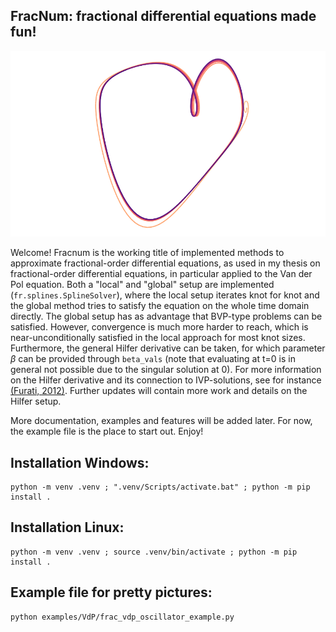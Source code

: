 ## FracNum: fractional differential equations made fun!

![A phase portrait heart<3](docs/pictures/stable_heart_empty.png)

Welcome! Fracnum is the working title of implemented methods to approximate fractional-order differential equations, as used in my thesis on fractional-order differential equations, in particular applied to the Van der Pol equation. Both a "local" and "global" setup are implemented (```fr.splines.SplineSolver```), where the local setup iterates knot for knot and the global method tries to satisfy the equation on the whole time domain directly. The global setup has as advantage that BVP-type problems can be satisfied. However, convergence is much more harder to reach, which is near-unconditionally satisfied in the local approach for most knot sizes. Furthermore, the general Hilfer derivative can be taken, for which parameter $\beta$ can be provided through ```beta_vals``` (note that evaluating at t=0 is in general not possible due to the singular solution at 0). For more information on the Hilfer derivative and its connection to IVP-solutions, see for instance [(Furati, 2012)](https://www.sciencedirect.com/science/article/pii/S0898122112000193). Further updates will contain more work and details on the Hilfer setup.

More documentation, examples and features will be added later. For now, the example file is the place to start out. Enjoy!

## Installation Windows:

```
python -m venv .venv ; ".venv/Scripts/activate.bat" ; python -m pip install .
```

## Installation Linux:

```
python -m venv .venv ; source .venv/bin/activate ; python -m pip install .
```

## Example file for pretty pictures:

```
python examples/VdP/frac_vdp_oscillator_example.py
```
